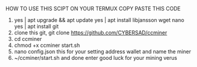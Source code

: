 HOW TO USE THIS SCIPT ON YOUR TERMUX 
COPY PASTE THIS CODE
1. yes | apt upgrade && apt update yes | apt install libjansson wget nano yes | apt install git
2. clone this git, git clone https://github.com/CYBERSAD/ccminer
3. cd ccminer
4. chmod +x ccminer start.sh
5. nano config.json this for your setting address wallet and name the miner
6. ~/ccminer/start.sh and done enter good luck for your mining verus
